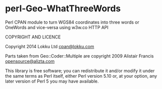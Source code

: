 perl-Geo-WhatThreeWords
=======================

Perl CPAN module to turn WGS84 coordinates into three words or OneWords and vice-versa using w3w.co HTTP API



COPYRIGHT AND LICENCE

Copyright 2014 Lokku Ltd <cpan@lokku.com>

Parts taken from Geo::Coder::Multiple are copyright 2009 Alistair Francis
<opensource@alizta.com>

This library is free software; you can redistribute it and/or modify
it under the same terms as Perl itself, either Perl version 5.10 or,
at your option, any later version of Perl 5 you may have available.
